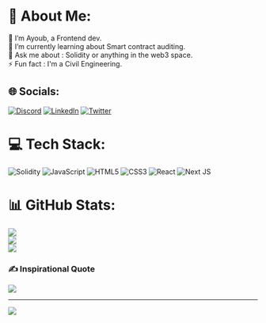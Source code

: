 # 💫 About Me:
👀 I’m Ayoub, a Frontend dev.<br>🌱 I’m currently learning about Smart contract auditing.<br>💬 Ask me about : Solidity or anything in the web3 space.<br>⚡ Fun fact : I'm a Civil Engineering.


## 🌐 Socials:
[![Discord](https://img.shields.io/badge/Discord-%237289DA.svg?logo=discord&logoColor=white)](htttps://discord.gg/Monoma23#5497) [![LinkedIn](https://img.shields.io/badge/LinkedIn-%230077B5.svg?logo=linkedin&logoColor=white)](https://linkedin.com/in/ayoub-bakrim) [![Twitter](https://img.shields.io/badge/Twitter-%231DA1F2.svg?logo=Twitter&logoColor=white)](https://twitter.com/AyoubWydadi16) 

# 💻 Tech Stack:
![Solidity](https://img.shields.io/badge/Solidity-%23363636.svg?style=for-the-badge&logo=solidity&logoColor=white) ![JavaScript](https://img.shields.io/badge/javascript-%23323330.svg?style=for-the-badge&logo=javascript&logoColor=%23F7DF1E) ![HTML5](https://img.shields.io/badge/html5-%23E34F26.svg?style=for-the-badge&logo=html5&logoColor=white) ![CSS3](https://img.shields.io/badge/css3-%231572B6.svg?style=for-the-badge&logo=css3&logoColor=white) ![React](https://img.shields.io/badge/react-%2320232a.svg?style=for-the-badge&logo=react&logoColor=%2361DAFB) ![Next JS](https://img.shields.io/badge/Next-black?style=for-the-badge&logo=next.js&logoColor=white)
# 📊 GitHub Stats:
![](https://github-readme-stats.vercel.app/api?username=Monoma23&theme=city_light&hide_border=false&include_all_commits=false&count_private=false)<br/>
![](https://github-readme-streak-stats.herokuapp.com/?user=Monoma23&theme=city_light&hide_border=false)<br/>
![](https://github-readme-stats.vercel.app/api/top-langs/?username=Monoma23&theme=city_light&hide_border=false&include_all_commits=false&count_private=false&layout=compact)

### ✍️ Inspirational Quote
![](https://quotes-github-readme.vercel.app/api?type=horizontal&theme=light)

---
[![](https://visitcount.itsvg.in/api?id=Monoma23&icon=0&color=6)](https://visitcount.itsvg.in)
